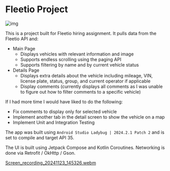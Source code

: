 # Fleetio Project

![img](https://encrypted-tbn0.gstatic.com/images?q=tbn:ANd9GcS3nFeescQKHUzhZA6JxgxQTehp4llrIpBjsA&s)

This is a project built for Fleetio hiring assignment. It pulls data from the Fleetio API and:

- Main Page
  - Displays vehicles with relevant information and image
  - Supports endless scrolling using the paging API
  - Supports filtering by name and by current vehicle status
- Details Page
  - Displays extra details about the vehicle including mileage, VIN, license plate, status, group, and current operator if applicable
  - Display comments (currently displays all comments as I was unable to figure out how to filter comments to a specific vehicle)

If I had more time I would have liked to do the following:
- Fix comments to display only for selected vehicle
- Implement another tab in the detail screen to show the vehicle on a map
- Implement Unit and Integration Testing

The app was built using `Android Studio Ladybug | 2024.2.1 Patch 2` and is set to compile and target API 35.

The UI is built using Jetpack Compose and Kotlin Coroutines.
Networking is done via Retrofit / OkHttp / Gson.

[Screen_recording_20241123_145326.webm](https://github.com/user-attachments/assets/baee8881-3662-4ab1-a63c-66e9e20daf74)
